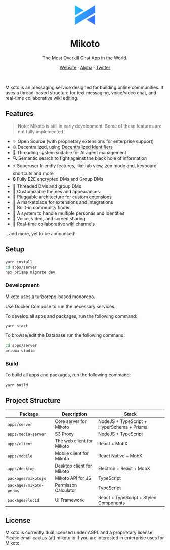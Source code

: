 <p align="center">
  <img src="./apps/client/public/logo/logo-mono.svg" width="64px">
</p>

<h1 align="center">
  Mikoto
</h1>

<p align="center">The Most Overkill Chat App in the World.</p>
<p align="center">
  <a href='https://mikoto.io'>Website</a> · 
  <a href='https://alpha.mikoto.io'>Alpha</a> ·
  <a href='https://twitter.com/mikotoIO'>Twitter</a>
</p>
<br>

Mikoto is an messaging service designed for building online communities. It uses a thread-based structure for text messaging, voice/video chat, and real-time collaborative wiki editing.

## Features

> Note: Mikoto is still in early development. Some of these features are not fully implemented.

- ✨ Open Source (with proprietary extensions for enterprise support)
- 🌐 Decentralized, using [Decentralized Identifiers](https://www.w3.org/TR/did-core/)
- 🧵 Threading system suitable for AI agent management
- 🔍 Semantic search to fight against the black hole of information
- ⚡️ Superuser friendly features, like tab view, zen mode and, keyboard shortcuts and more
- 🔒 Fully E2E encrypted DMs and Group DMs
- 🏡 Threaded DMs and group DMs
- 🎨 Customizable themes and appearances
- 🔌 Pluggable architecture for custom extensions
- 🛒 A marketplace for extensions and integrations
- 🍻 Built-in community finder
- 🥸 A system to handle multiple personas and identities
- 📡 Voice, video, and screen sharing
- 📝 Real-time collaborative wiki channels

...and more, yet to be announced!

## Setup

```sh
yarn install
cd apps/server
npx prisma migrate dev
```

### Development

Mikoto uses a turborepo-based monorepo.

Use Docker Compose to run the necessary services.

To develop all apps and packages, run the following command:

```sh
yarn start
```

To browse/edit the Database run the following command:

```sh
cd apps/server
prisma studio
```

### Build

To build all apps and packages, run the following command:

```sh
yarn build
```

## Project Structure

| Package                 | Description               | Stack                                      |
| ----------------------- | ------------------------- | ------------------------------------------ |
| `apps/server`           | Core server for Mikoto    | NodeJS + TypeScript + HyperSchema + Prisma |
| `apps/media-server`     | S3 Proxy                  | NodeJS + TypeScript                        |
| `apps/client`           | The web client for Mikoto | React + MobX                               |
| `apps/mobile`           | Mobile client for Mikoto  | React Native + MobX                        |
| `apps/desktop`          | Desktop client for Mikoto | Electron + React + MobX                    |
| `packages/mikotojs`     | Mikoto API for JS         | TypeScript                                 |
| `packages/mikoto-perms` | Permisson Calculator      | TypeScript                                 |
| `packages/lucid`        | UI Framework              | React + TypeScript + Styled Components     |

## License

Mikoto is currently dual licensed under AGPL and a proprietary license. Please email cactus (at) mikoto.io if you are interested in enterprise uses for Mikoto.
